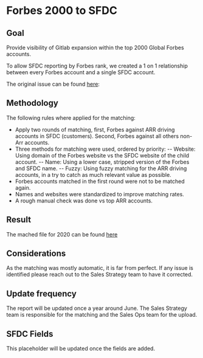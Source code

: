 
# Forbes 2000 to SFDC

## Goal

Provide visibility of Gitlab expansion within the top 2000 Global Forbes accounts. 

To allow SFDC reporting by Forbes rank, we created a 1 on 1 relationship between every Forbes account and a single SFDC account.

The original issue can be found [here](https://gitlab.com/gitlab-com/sales-team/field-operations/analytics/-/issues/135):

## Methodology
 
 The following rules where applied for the matching:

- Apply two rounds of matching, first, Forbes against ARR driving accounts in SFDC (customers). Second, Forbes against all others non-Arr accounts.
- Three methods for matching were used, ordered by priority:
-- Website: Using domain of the Forbes website vs the SFDC website of the child account.
-- Name: Using a lower case, stripped version of the Forbes and SFDC name.
-- Fuzzy: Using fuzzy matching for the ARR driving accounts, in a try to catch as much relevant value as possible.
- Forbes accounts matched in the first round were not to be matched again.
- Names and websites were standardized to improve matching rates.
- A rough manual check was done vs top ARR accounts.

## Result

The mached file for 2020 can be found [here](https://docs.google.com/spreadsheets/d/1sr3MGraDVAbBzqYWVHS0NoABisnWxnViGYRm_7PHE3w/edit#gid=1803700829)

## Considerations

As the matching was mostly automatic, it is far from perfect. If any issue is identified please reach out to the Sales Strategy team to have it corrected.

## Update frequency

The report will be updated once a year around June. The Sales Strategy team is responsible for the matching and the Sales Ops team for the upload.

## SFDC Fields

This placeholder will be updated once the fields are added.


